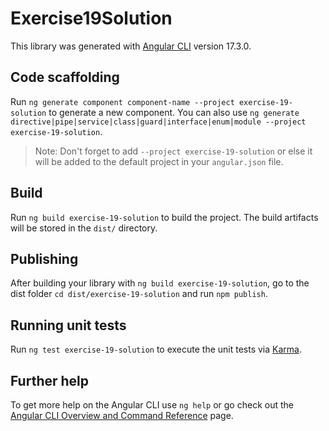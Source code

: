# Exercise19Solution

This library was generated with [Angular CLI](https://github.com/angular/angular-cli) version 17.3.0.

## Code scaffolding

Run `ng generate component component-name --project exercise-19-solution` to generate a new component. You can also use `ng generate directive|pipe|service|class|guard|interface|enum|module --project exercise-19-solution`.
> Note: Don't forget to add `--project exercise-19-solution` or else it will be added to the default project in your `angular.json` file. 

## Build

Run `ng build exercise-19-solution` to build the project. The build artifacts will be stored in the `dist/` directory.

## Publishing

After building your library with `ng build exercise-19-solution`, go to the dist folder `cd dist/exercise-19-solution` and run `npm publish`.

## Running unit tests

Run `ng test exercise-19-solution` to execute the unit tests via [Karma](https://karma-runner.github.io).

## Further help

To get more help on the Angular CLI use `ng help` or go check out the [Angular CLI Overview and Command Reference](https://angular.io/cli) page.
